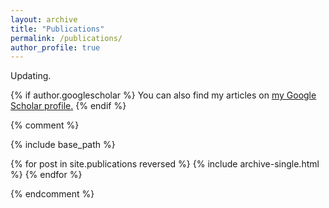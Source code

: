 ```yaml
---
layout: archive
title: "Publications"
permalink: /publications/
author_profile: true
---
```


Updating.

{% if author.googlescholar %}
  You can also find my articles on <u><a href="{{author.googlescholar}}">my Google Scholar profile</a>.</u>
{% endif %}

{% comment %}

{% include base_path %}

{% for post in site.publications reversed %}
  {% include archive-single.html %}
{% endfor %}

{% endcomment %}
